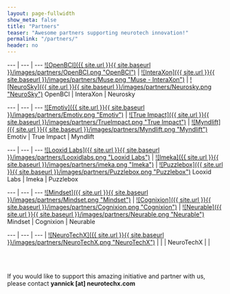 ```yaml
---
layout: page-fullwidth
show_meta: false
title: "Partners"
teaser: "Awesome partners supporting neurotech innovation!"
permalink: "/partners/"
header: no
---
```


<div class="contributor" markdown="1">

--- | --- | ---
[![OpenBCI]({{ site.url }}{{ site.baseurl }}/images/partners/OpenBCI.png "OpenBCI")](http://www.openbci.com) | [![InteraXon]({{ site.url }}{{ site.baseurl }}/images/partners/Muse.png "Muse - InteraXon")](http://choosemuse.com/) | [![NeuroSky]({{ site.url }}{{ site.baseurl }}/images/partners/Neurosky.png "NeuroSky")](http://www.neurosky.com)
OpenBCI | InteraXon | Neurosky

--- | --- | ---
[![Emotiv]({{ site.url }}{{ site.baseurl }}/images/partners/Emotiv.png "Emotiv")](https://www.emotiv.com/) | [![True Impact]({{ site.url }}{{ site.baseurl }}/images/partners/TrueImpact.png "True Impact")](http://www.trueimpact.ca/) | [![Myndlift]({{ site.url }}{{ site.baseurl }}/images/partners/Myndlift.png "Myndlift")](http://www.myndlift.com/)
Emotiv | True Impact | Myndlift

--- | --- | ---
[![Looxid Labs]({{ site.url }}{{ site.baseurl }}/images/partners/Looxidlabs.png "Looxid Labs")](http://looxidlabs.com/) | [![Imeka]({{ site.url }}{{ site.baseurl }}/images/partners/imeka.png "Imeka")](https://www.imeka.ca/) | [![Puzzlebox]({{ site.url }}{{ site.baseurl }}/images/partners/Puzzlebox.png "Puzzlebox")](https://puzzlebox.io/)
Looxid Labs | Imeka | Puzzlebox

--- | --- | ---
[![Mindset]({{ site.url }}{{ site.baseurl }}/images/partners/Mindset.png "Mindset")](https://www.thinkmindset.com/) | [![Cognixion]({{ site.url }}{{ site.baseurl }}/images/partners/Cognixion.png "Cognixion")](https://www.cognixion.com/) | [![Neurable]({{ site.url }}{{ site.baseurl }}/images/partners/Neurable.png "Neurable")](http://www.neurable.com/)
Mindset | Cognixion | Neurable

--- | --- | ---
 | [![NeuroTechX]({{ site.url }}{{ site.baseurl }}/images/partners/NeuroTechX.png "NeuroTechX")](http://www.NeuroTechX.com) | | 
 | NeuroTechX | | 

</div>

<br />
<br />
<p>
If you would like to support this amazing initiative and partner with us, please contact <strong>yannick [at] neurotechx.com</strong>
</p>
